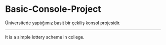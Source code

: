 # Basic-Console-Project
 
 Üniversitede yaptığımız basit bir çekiliş konsol projesidir.
 
--------------

It is a simple lottery scheme in college.
